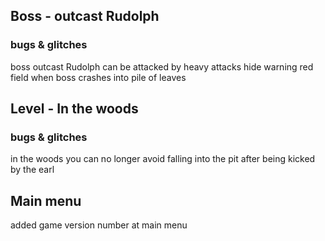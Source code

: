 ## Boss - outcast Rudolph
### bugs & glitches
boss outcast Rudolph can be attacked by heavy attacks
hide warning red field when boss crashes into pile of leaves

## Level - In the woods
### bugs & glitches
in the woods you can no longer avoid falling into the pit after being kicked by the earl

## Main menu
added game version number at main menu
